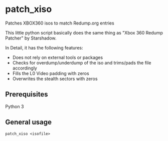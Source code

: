 # patch_xiso
Patches XBOX360 isos to match Redump.org entries

This little python script basically does the same thing as "Xbox 360 Redump Patcher" by Starshadow.

In Detail, it has the following features:
* Does not rely on external tools or packages
* Checks for overdump/underdump of the iso and trims/pads the file accordingly
* Fills the L0 Video padding with zeros
* Overwrites the stealth sectors with zeros

## Prerequisites
Python 3

## General usage
```
patch_xiso <isofile>
```
